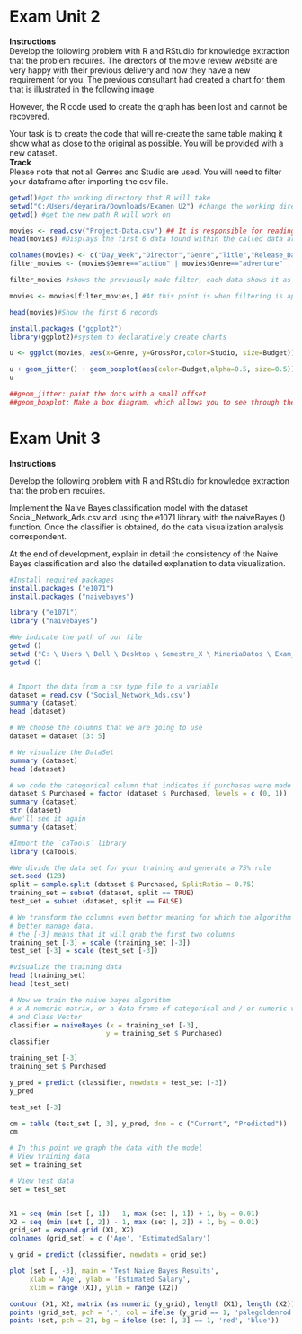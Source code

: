 # Exam Unit 2

**Instructions**  
Develop the following problem with R and RStudio for knowledge extraction
that the problem requires.
The directors of the movie review website are very happy with their
previous delivery and now they have a new requirement for you.
The previous consultant had created a chart for them that is illustrated in the following
image.

However, the R code used to create the graph has been lost and cannot
be recovered.

Your task is to create the code that will re-create the same table making it show what
as close to the original as possible.
You will be provided with a new dataset.  
**Track**  
Please note that not all Genres and Studio are used.
You will need to filter your dataframe after importing the csv file.

``` R
getwd()#get the working directory that R will take
setwd("C:/Users/deyanira/Downloads/Examen U2") #change the working directory to the path specified inside
getwd() #get the new path R will work on

movies <- read.csv("Project-Data.csv") ## It is responsible for reading the data corresponding to the established route to read the data that will be used according to the given specifications
head(movies) #Displays the first 6 data found within the called data array

colnames(movies) <- c("Day_Week","Director","Genre","Title","Release_Date","Studio","Adjusted Gross","Budget","Gross","IMDb_Rating","MovieLens_Rating","Overseas","Overseas%","Profit","Profit%","Runtime","US","GrossPor") #Change the columns name of the data.
filter_movies <- (movies$Genre=="action" | movies$Genre=="adventure" | movies$Genre=="animation" | movies$Genre=="comedy" | movies$Genre=="drama") & (movies$Studio=="Buena Vista Studios" | movies$Studio=="Fox" | movies$Studio=="Paramount Pictures" | movies$Studio=="Sony" | movies$Studio=="Universal" | movies$Studio=="WB") # Filter the data according to the categories of films and the studies that produce them, this in order to obtain the data to be used.

filter_movies #shows the previously made filter, each data shows it as true or false, depending on whether said data met the filter

movies <- movies[filter_movies,] #At this point is when filtering is applied, it compares the data that was loaded with the matrix that was made previously, this way it only leaves the data that is true.

head(movies)#Show the first 6 records

install.packages ("ggplot2")
library(ggplot2)#system to declaratively create charts

u <- ggplot(movies, aes(x=Genre, y=GrossPor,color=Studio, size=Budget)) # Declaration of the input data frame for a graph, specifying the data and columns that will take the values ​​on the axes (X and Y)

u + geom_jitter() + geom_boxplot(aes(color=Budget,alpha=0.5, size=0.5)) # Fluctuations (geom_jitter) are added to the graph to handle
u

##geom_jitter: paint the dots with a small offset
##geom_boxplot: Make a box diagram, which allows you to see through the quartiles, how the distribution is, its degree of asymmetry, extreme values, the position of the median, etc.
```


# Exam Unit 3

**Instructions**  

Develop the following problem with R and RStudio for knowledge extraction that the problem requires.  

Implement the Naive Bayes classification model with the dataset
Social_Network_Ads.csv and using the e1071 library with the naiveBayes () function. Once the classifier is obtained, do the data visualization analysis correspondent.  

At the end of development, explain in detail the consistency of the Naive Bayes classification and also the detailed explanation to data visualization.

```R
#Install required packages
install.packages ("e1071")
install.packages ("naivebayes")

library ("e1071")
library ("naivebayes")

#We indicate the path of our file
getwd ()
setwd ("C: \ Users \ Dell \ Desktop \ Semestre_X \ MineriaDatos \ Exam_2")
getwd ()


# Import the data from a csv type file to a variable
dataset = read.csv ('Social_Network_Ads.csv')
summary (dataset)
head (dataset)

# We choose the columns that we are going to use
dataset = dataset [3: 5]

# We visualize the DataSet
summary (dataset)
head (dataset)

# we code the categorical column that indicates if purchases were made
dataset $ Purchased = factor (dataset $ Purchased, levels = c (0, 1))
summary (dataset)
str (dataset)
#we'll see it again
summary (dataset)

#Import the `caTools` library
library (caTools)

#We divide the data set for your training and generate a 75% rule
set.seed (123)
split = sample.split (dataset $ Purchased, SplitRatio = 0.75)
training_set = subset (dataset, split == TRUE)
test_set = subset (dataset, split == FALSE)

# We transform the columns even better meaning for which the algorithm
# better manage data.
# the [-3] means that it will grab the first two columns
training_set [-3] = scale (training_set [-3])
test_set [-3] = scale (test_set [-3])

#visualize the training data
head (training_set)
head (test_set)

# Now we train the naive bayes algorithm
# x A numeric matrix, or a data frame of categorical and / or numeric variables.
# and Class Vector
classifier = naiveBayes (x = training_set [-3],
                        y = training_set $ Purchased)
classifier

training_set [-3]
training_set $ Purchased

y_pred = predict (classifier, newdata = test_set [-3])
y_pred

test_set [-3]

cm = table (test_set [, 3], y_pred, dnn = c ("Current", "Predicted"))
cm

# In this point we graph the data with the model
# View training data
set = training_set

# View test data
set = test_set


X1 = seq (min (set [, 1]) - 1, max (set [, 1]) + 1, by = 0.01)
X2 = seq (min (set [, 2]) - 1, max (set [, 2]) + 1, by = 0.01)
grid_set = expand.grid (X1, X2)
colnames (grid_set) = c ('Age', 'EstimatedSalary')

y_grid = predict (classifier, newdata = grid_set)

plot (set [, -3], main = 'Test Naive Bayes Results',
     xlab = 'Age', ylab = 'Estimated Salary',
     xlim = range (X1), ylim = range (X2))

contour (X1, X2, matrix (as.numeric (y_grid), length (X1), length (X2)), add = TRUE)
points (grid_set, pch = '.', col = ifelse (y_grid == 1, 'palegoldenrod', 'aquamarine'))
points (set, pch = 21, bg = ifelse (set [, 3] == 1, 'red', 'blue'))









```
